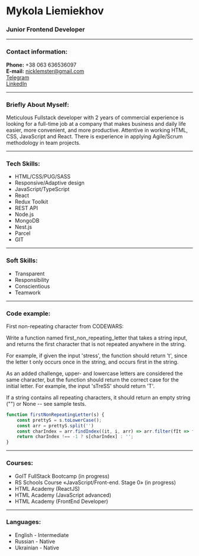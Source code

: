 # Mykola Liemiekhov

### Junior Frontend Developer

---

### Contact information:

**Phone:** +38 063 636536097 <br>
**E-mail:** nicklemster@gmail.com <br>
[Telegram](@https://t.me/nicklemster) <br>
[LinkedIn](https://www.linkedin.com/in/nikolay-liemiekhov-270520180/) <br>

---

### Briefly About Myself:

Meticulous Fullstack developer with 2 years of commercial
experience is looking for a full-time job at a company that
makes business and daily life easier, more convenient, and
more productive. Attentive in working HTML, CSS,
JavaScript and React. There is experience in applying
Agile/Scrum methodology in team projects.

---

### Tech Skills:

- HTML/CSS/PUG/SASS
- Responsive/Adaptive design
- JavaScript/TypeScript
- React
- Redux Toolkit
- REST API
- Node.js
- MongoDB
- Nest.js
- Parcel
- GIT

---

### Soft Skills:

- Transparent
- Responsibility
- Conscientious
- Teamwork

---

### Code example:

First non-repeating character from CODEWARS:

Write a function named first_non_repeating_letter that takes a string input, and returns the first character that is not repeated anywhere in the string.

For example, if given the input 'stress', the function should return 't', since the letter t only occurs once in the string, and occurs first in the string.

As an added challenge, upper- and lowercase letters are considered the same character, but the function should return the correct case for the initial letter. For example, the input 'sTreSS' should return 'T'.

If a string contains all repeating characters, it should return an empty string ("") or None -- see sample tests.

```javascript
function firstNonRepeatingLetter(s) {
    const prettyS = s.toLowerCase();
    const arr = prettyS.split('')
    const charIndex = arr.findIndex((it, i, arr) => arr.filter(fIt => fIt === it).length === 1);
    return charIndex !== -1 ? s[charIndex] : '';
}
```
---

### Courses:

- GoIT FullStack Bootcamp (in progress)
- RS Schools Course «JavaScript/Front-end. Stage 0» (in progress)
- HTML Academy (ReactJS)
- HTML Academy (JavaScript advanced)
- HTML Academy (FrontEnd Developer)

---

### Languages:

- English \- Intermediate
- Russian \- Native
- Ukrainian \- Native
